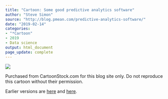 ```yaml
---
title: "Cartoon: Some good predictive analytics software"
author: "Steve Simon"
source: "http://blog.pmean.com/predictive-analytics-software/"
date: "2019-02-14"
categories:
- "*Cartoon"
- 2019
- Data science
output: html_document
page_update: complete
---
```


![](http://www.pmean.com/new-images/19/predictive-analytics-software01.jpeg)

Purchased from CartoonStock.com for this blog site only. Do not reproduce this cartoon without their permission.



Earlier versions are [here][sim1] and [here][sim2].
 
[sim1]: http://blog.pmean.com/predictive-analytics-software/
[sim2]: http://new.pmean.com/predictive-analytics-software/
 
